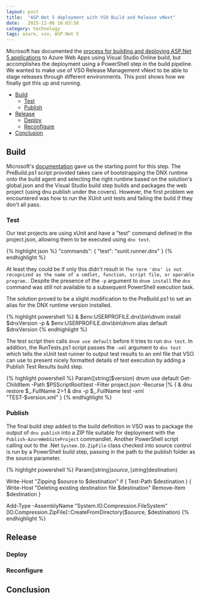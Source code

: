 ```yaml
---
layout: post
title:  "ASP.Net 5 deployment with VSO Build and Release vNext"
date:   2015-11-06 18:03:58
category: technology
tags: azure, vso, ASP.Net 5
---
```

Microsoft has documented the [process for building and deploying ASP.Net 5 applications](https://msdn.microsoft.com/en-us/Library/vs/alm/Build/azure/deploy-aspnet5?f=255&MSPPError=-2147217396)
to Azure Web Apps using Visual Studio Online build, but accomplishes the deployment
using a PowerShell step in the build pipeline. We wanted to make use of VSO Release
Management vNext to be able to stage releases through different environments. This
post shows how we finally got this up and running.

<!-- more -->

* [Build](#build)
  * [Test](#test)
  * [Publish](#publish)
* [Release](#release)
  * [Deploy](#deploy)
  * [Reconfigure](#reconfigure)
* [Conclusion](#conclusion)

## Build

Microsoft's [documentation](https://msdn.microsoft.com/en-us/Library/vs/alm/Build/azure/deploy-aspnet5?f=255&MSPPError=-2147217396)
gave us the starting point for this step. The PreBuild.ps1 script provided takes care
of bootstrapping the DNX runtime onto the build agent and selecting the right runtime
based on the solution's global.json and the Visual Studio build step builds and
packages the web project (using dnu publish under the covers). However, the first
problem we encountered was how to run the XUnit unit tests and failing the build if
they don't all pass.

### Test

Our test projects are using xUnit and have a "test" command defined in the
project.json, allowing them to be executed using `dnx test`.

{% highlight json %}
"commands": { 
  "test": "xunit.runner.dnx" 
}
{% endhighlight %}

At least they could be if only
this didn't result in `The term 'dnx' is not recognized as the name of a cmdlet, function, script file, or operable program.`.
Despite the presence of the `-p` argument to `dnvm install` the `dnx`
command was still not available to a subsequent PowerShell execution
task.

The solution proved to be a slight modification to the PreBuild.ps1 to
set an alias for the DNX runtime version installed.

{% highlight powershell %}
& $env:USERPROFILE\.dnx\bin\dnvm install $dnxVersion -p
& $env:USERPROFILE\.dnx\bin\dnvm alias default $dnxVersion
{% endhighlight %}

The test script then calls `dnvm use default` before it tries to run
`dnx test`. In addition, the RunTests.ps1 script passes the `-xml`
argument to `dnx test` which tells the xUnit test runner to output
test results to an xml file that VSO can use to present nicely
formatted details of test execution by adding a Publish Test Results
build step.

{% highlight powershell %}
Param([string]$version)
dnvm use default
Get-ChildItem -Path $PSScriptRoot\test -Filter project.json -Recurse |% { 
	& dnu restore $_.FullName 2>1
	& dnx -p $_.FullName test -xml "TEST-$version.xml"
}
{% endhighlight %}

### Publish

The final build step added to the build definition in VSO was to
package the output of `dnu publish` into a ZIP file suitable for
deployment with the `Publish-AzureWebSiteProject` commandlet.
Another PowerShell script calling out to the .Net `System.IO.ZipFile`
class checked into source control is run by a PowerShell build step,
passing in the path to the publish folder as the source parameter.

{% highlight powershell %}
Param([string]$source, [string]$destination)

Write-Host "Zipping $source to $destination"
if ( Test-Path $destination ) {
    Write-Host "Deleting existing destination file $destination"
    Remove-Item $destination
}

Add-Type -AssemblyName "System.IO.Compression.FileSystem"
[IO.Compression.ZipFile]::CreateFromDirectory($source, $destination)
{% endhighlight %}


## Release

### Deploy

### Reconfigure

## Conclusion